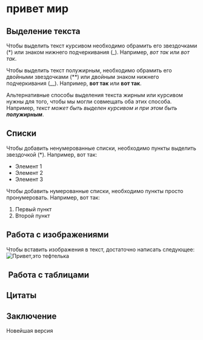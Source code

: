 # привет мир 

## Выделение текста 

Чтобы выделить текст курсивом необходимо обрамить его звездочками (*) или знаком нижнего подчеркивания (_). Например, *вот так* или _вот так_.

Чтобы выделить текст полужирным, необходимо обрамить его двойными звездочками (**) или двойным знаком нижнего подчеркивания (__). Например, **вот так** или __вот так__.

 Альтернативные способы выделения текста жирным или курсивом нужны для того, чтобы мы могли совмещать оба этих способа. Например, _текст может быть выделен курсивом и при этом быть **полужирным**_.
 
## Cписки

Чтобы добавить ненумерованные списки, необходимо пункты выделить звездочкой (*). Например, вот так:
* Элемент 1
* Элемент 2
* Элемент 3

Чтобы добавить нумерованные списки, необходимо пункты просто пронумеровать. Например, вот так:
1. Первый пункт 
2. Второй пункт 

## Работа с изображениями 

Чтобы вставить изображения в текст, достаточно написать следующее: ![Привет,это тефтелька](IMG_1147.jpg)
##  Работа с таблицами 

## Цитаты 

## Заключение 

Новейшая версия 
